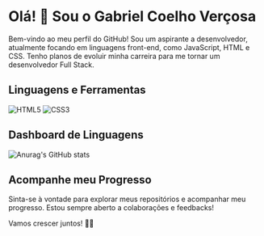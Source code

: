 # Olá! 👋 Sou o Gabriel Coelho Verçosa

Bem-vindo ao meu perfil do GitHub! Sou um aspirante a desenvolvedor, atualmente focando em linguagens front-end, como JavaScript, HTML e CSS. Tenho planos de evoluir minha carreira para me tornar um desenvolvedor Full Stack.

## Linguagens e Ferramentas

![HTML5](https://img.shields.io/badge/HTML5-E34F26?style=for-the-badge&logo=html5&logoColor=white)
![CSS3](https://img.shields.io/badge/CSS3-1572B6?style=for-the-badge&logo=css3&logoColor=white)

<!-- Comentário: ## Projetos Destacados

- [Projeto 1](link_do_projeto_1) - Breve descrição.
- [Projeto 2](link_do_projeto_2) - Breve descrição.
- ... -->

## Dashboard de Linguagens

![Anurag's GitHub stats](https://github-readme-stats.vercel.app/api?username=gabrielvercosa&show_icons=true&theme=tokyonight)

## Acompanhe meu Progresso

Sinta-se à vontade para explorar meus repositórios e acompanhar meu progresso. Estou sempre aberto a colaborações e feedbacks!

Vamos crescer juntos! 🚀✨

